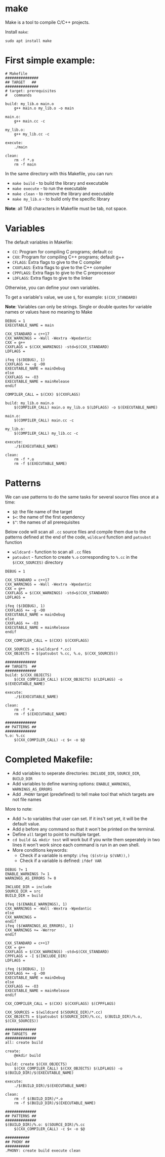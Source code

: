 # make
Make is a tool to compile C/C++ projects.

Install `make`:
```
sudo apt install make
```

# First simple example:
```make
# Makefile
###############
## TARGET   ##
###############
# target: prerequisites
#	commands

build: my_lib.o main.o
	g++ main.o my_lib.o -o main

main.o:
	g++ main.cc -c

my_lib.o:
	g++ my_lib.cc -c

execute:
	./main

clean:
	rm -f *.o
	rm -f main
```
In the same directory with this Makefile, you can run:
- `make build`    - to build the library and executable
- `make execute`  - to run the executable
- `make clean`    - to remove the library and executable
- `make my_lib.o` - to build only the specific library

__Note__: all TAB characters in Makefile must be tab, not space.

# Variables
The default variables in Makefile:
- `CC`: Program for compiling C programs; default cc
- `CXX`: Program for compiling C++ programs; default g++
- `CFLAGS`: Extra flags to give to the C compiler
- `CXXFLAGS`: Extra flags to give to the C++ compiler
- `CPPFLAGS`: Extra flags to give to the C preprocessor
- `LDFLAGS`: Extra flags to give to the linker

Otherwise, you can define your own variables.

To get a variable's value, we use `$`, for example: `$(CXX_STANDARD)`

__Note__: Variables can only be strings. Single or double quotes for variable names or values have no meaning to Make
```make
DEBUG = 1
EXECUTABLE_NAME = main

CXX_STANDARD = c++17
CXX_WARNINGS = -Wall -Wextra -Wpedantic
CXX = g++
CXXFLAGS = $(CXX_WARNINGS) -std=$(CXX_STANDARD)
LDFLAGS =

ifeq ($(DEBUG), 1)
CXXFLAGS += -g -O0
EXECUTABLE_NAME = mainDebug
else
CXXFLAGS += -O3
EXECUTABLE_NAME = mainRelease
endif

COMPILER_CALL = $(CXX) $(CXXFLAGS)

build: my_lib.o main.o
	$(COMPILER_CALL) main.o my_lib.o $(LDFLAGS) -o $(EXECUTABLE_NAME)

main.o:
	$(COMPILER_CALL) main.cc -c

my_lib.o:
	$(COMPILER_CALL) my_lib.cc -c

execute:
	./$(EXECUTABLE_NAME)

clean:
	rm -f *.o
	rm -f $(EXECUTABLE_NAME)
```

# Patterns
We can use patterns to do the same tasks for several source files once at a time:
- `$@`: the file name of the target
- `$<`: the name of the first ependency
- `$^`: the names of all prerequisites

Below code will scan all `.cc` source files and compile them due to the patterns defined at the end of the code, `wildcard` function and `patsubst` function
- `wildcard` - function to scan all `.cc` files
- `patsubst` - function to create `%.o` corresponding to `%.cc` in the `$(CXX_SOURCES)` directory
```make
DEBUG = 1

CXX_STANDARD = c++17
CXX_WARNINGS = -Wall -Wextra -Wpedantic
CXX = g++
CXXFLAGS = $(CXX_WARNINGS) -std=$(CXX_STANDARD)
LDFLAGS =

ifeq ($(DEBUG), 1)
CXXFLAGS += -g -O0
EXECUTABLE_NAME = mainDebug
else
CXXFLAGS += -O3
EXECUTABLE_NAME = mainRelease
endif

CXX_COMPILER_CALL = $(CXX) $(CXXFLAGS)

CXX_SOURCES = $(wildcard *.cc)
CXX_OBJECTS = $(patsubst %.cc, %.o, $(CXX_SOURCES))

##############
## TARGETS  ##
##############
build: $(CXX_OBJECTS)
	$(CXX_COMPILER_CALL) $(CXX_OBJECTS) $(LDFLAGS) -o $(EXECUTABLE_NAME)

execute:
	./$(EXECUTABLE_NAME)

clean:
	rm -f *.o
	rm -f $(EXECUTABLE_NAME)

##############
## PATTERNS ##
##############
%.o: %.cc
	$(CXX_COMPILER_CALL) -c $< -o $@
```

# Completed Makefile:
- Add variables to seperate directories: `INCLUDE_DIR`, `SOURCE_DIR`, `BUILD_DIR`
- Add variables to define warning options: `ENABLE_WARNINGS`, `WARNINGS_AS_ERRORS`
- Add `.PHONY` target (predefined) to tell make tool that which targets are not file names

More to note:
- Add `?=` to variables that user can set. If it ins't set yet, it will be the default value.
- Add `@` before any command so that it won't be printed on the terminal.
- Define `all` target to point to multiple target.
- `cd build && mkdir test` will work but if you write them seperately in two lines it won't work since each command is run in an own shell.
- More conditions keywords:
    - Check if a variable is empty: `ifeq ($(strip $(VAR)),)`
    - Check if a variable is defined: `ifdef VAR`

```make
DEBUG ?= 1
ENABLE_WARNINGS ?= 1
WARNINGS_AS_ERRORS ?= 0

INCLUDE_DIR = include
SOURCE_DIR = src
BUILD_DIR = build

ifeq ($(ENABLE_WARNINGS), 1)
CXX_WARNINGS = -Wall -Wextra -Wpedantic
else
CXX_WARNINGS =
endif
ifeq ($(WARNINGS_AS_ERRORS), 1)
CXX_WARNINGS += -Werror
endif

CXX_STANDARD = c++17
CXX = g++
CXXFLAGS = $(CXX_WARNINGS) -std=$(CXX_STANDARD)
CPPFLAGS = -I $(INCLUDE_DIR)
LDFLAGS =

ifeq ($(DEBUG), 1)
CXXFLAGS += -g -O0
EXECUTABLE_NAME = mainDebug
else
CXXFLAGS += -O3
EXECUTABLE_NAME = mainRelease
endif

CXX_COMPILER_CALL = $(CXX) $(CXXFLAGS) $(CPPFLAGS)

CXX_SOURCES = $(wildcard $(SOURCE_DIR)/*.cc)
CXX_OBJECTS = $(patsubst $(SOURCE_DIR)/%.cc, $(BUILD_DIR)/%.o, $(CXX_SOURCES))

##############
## TARGETS  ##
##############
all: create build

create:
	@mkdir build

build: create $(CXX_OBJECTS)
	$(CXX_COMPILER_CALL) $(CXX_OBJECTS) $(LDFLAGS) -o $(BUILD_DIR)/$(EXECUTABLE_NAME)

execute:
	./$(BUILD_DIR)/$(EXECUTABLE_NAME)

clean:
	rm -f $(BUILD_DIR)/*.o
	rm -f $(BUILD_DIR)/$(EXECUTABLE_NAME)

##############
## PATTERNS ##
##############
$(BUILD_DIR)/%.o: $(SOURCE_DIR)/%.cc
	$(CXX_COMPILER_CALL) -c $< -o $@

###########
## PHONY ##
###########
.PHONY: create build execute clean
```

